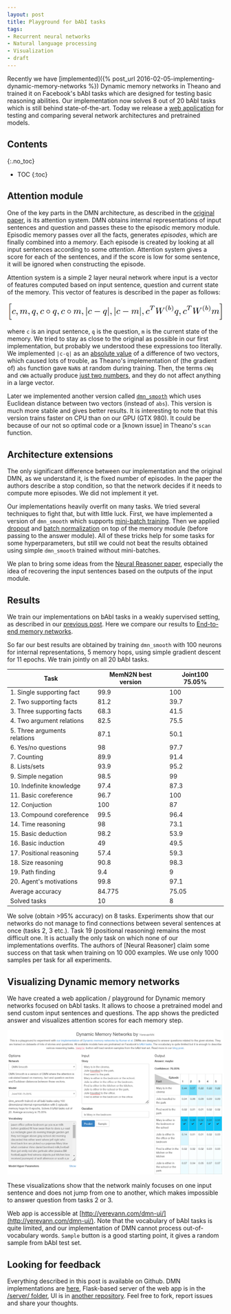 ```yaml
---
layout: post
title: Playground for bAbI tasks
tags:
- Recurrent neural networks
- Natural language processing
- Visualization
- draft
---
```


Recently we have [implemented]({% post_url 2016-02-05-implementing-dynamic-memory-networks %}) Dynamic memory networks in Theano and trained it on Facebook's bAbI tasks which are designed for testing basic reasoning abilities. Our implementation now solves 8 out of 20 bAbI tasks which is still behind state-of-the-art. Today we release a [web application](http://yerevann.com/dmn-ui/) for testing and comparing several network architectures and pretrained models.

<!--more-->

## Contents
{:.no_toc}
* TOC
{:toc}

## Attention module

One of the key parts in the DMN architecture, as described in the [original paper](http://arxiv.org/abs/1506.07285), is its attention system. DMN obtains internal representations of input sentences and question and passes these to the episodic memory module. Episodic memory passes over all the facts, generates _episodes_, which are finally combined into a _memory_. Each episode is created by looking at all input sentences according to some _attention_. Attention system gives a score for each of the sentences, and if the score is low for some sentence, it will be ignored when constructing the episode. 

Attention system is a simple 2 layer neural network where input is a vector of features computed based on input sentence, question and current state of the memory. This vector of features is described in the paper as follows:

![attention module input](/public/2016-02-23/attention-vector.png "attention module input")

where `c` is an input sentence, `q` is the question, `m` is the current state of the memory. We tried to stay as close to the original as possible in our first implementation, but probably we understood these expressions too literally. We implemented `|c-q|` as an [absolute value](https://github.com/YerevaNN/Dynamic-memory-networks-in-Theano/blob/master/dmn_basic.py#L217) of a difference of two vectors, which caused lots of trouble, as Theano's implementation of (the gradient of) `abs` function gave `NaN`s at random during training. Then, the terms `cWq` and `cWm` actually produce [just two numbers](https://github.com/YerevaNN/Dynamic-memory-networks-in-Theano/blob/master/dmn_basic.py#L215), and they do not affect anything in a large vector.
   
Later we implemented another version called [`dmn_smooth`](https://github.com/YerevaNN/Dynamic-memory-networks-in-Theano/blob/master/dmn_smooth.py#L223) which uses Euclidean distance between two vectors (instead of `abs`). This version is much more stable and gives better results. It is interesting to note that this version trains faster on CPU than on our GPU (GTX 980). It could be because of our not so optimal code or a [known issue] in Theano's `scan` function.

## Architecture extensions
The only significant difference between our implementation and the original DMN, as we understand it, is the fixed number of episodes. In the paper the authors describe a stop condition, so that the network decides if it needs to compute more episodes. We did not implement it yet.

Our implementations heavily overfit on many tasks. We tried several techniques to fight that, but with little luck. First, we have implemented a version of `dmn_smooth` which supports [mini-batch training](https://github.com/YerevaNN/Dynamic-memory-networks-in-Theano/blob/master/dmn_batch.py). Then we applied [dropout](https://en.wikipedia.org/wiki/Dropout_(neural_networks)) and [batch normalization](http://arxiv.org/abs/1502.03167) on top of the memory module (before passing to the answer module). All of these tricks help for some tasks for some hyperparameters, but still we could not beat the results obtained using simple `dmn_smooth` trained without mini-batches.

We plan to bring some ideas from the [Neural Reasoner paper](http://arxiv.org/abs/1508.05508), especially the idea of recovering the input sentences based on the outputs of the input module.
 

## Results
We train our implementations on bAbI tasks in a weakly supervised setting, as described in our [previous post](http://yerevann.github.io/2016/02/05/implementing-dynamic-memory-networks/#memory-networks). Here we compare our results to [End-to-end memory networks](http://arxiv.org/abs/1410.3916).

So far our best results are obtained by training `dmn_smooth` with 100 neurons for internal representations, 5 memory hops, using simple gradient descent for 11 epochs. We train jointly on all 20 bAbI tasks. 

| Task | MemN2N best version | Joint100 75.05% |
| --- | ----- | ------ |
| 1. Single supporting fact |	99.9	|	100	|
| 2. Two supporting facts |	81.2	|	39.7	|
| 3. Three supporting facts |	68.3	|	41.5	|
| 4. Two argument relations |	82.5	|	75.5	|
| 5. Three arguments relations |	87.1	|	50.1	|
| 6. Yes/no questions |	98	|	97.7	|
| 7. Counting |	89.9	|	91.4	|
| 8. Lists/sets |	93.9	|	95.2	|
| 9. Simple negation |	98.5	|	99	|
| 10. Indefinite knowledge |	97.4	|	87.3	|
| 11. Basic coreference |	96.7	|	100	|
| 12. Conjuction |	100	|	87	|
| 13. Compound coreference |	99.5	|	96.4	|
| 14. Time reasoning |	98	|	73.1	|
| 15. Basic deduction |	98.2	|	53.9	|
| 16. Basic induction |	49	|	49.5	|
| 17. Positional reasoning |	57.4	|	59.3	|
| 18. Size reasoning |	90.8	|	98.3	|
| 19. Path finding |	9.4	|	9	|
| 20. Agent's motivations |	99.8	|	97.1	|
| Average accuracy |	84.775	|	75.05	|
| Solved tasks |	10	|	8	|

We solve (obtain >95% accuracy) on 8 tasks. Experiments show that our networks do not manage to find connections between several sentences at once (tasks 2, 3 etc.). Task 19 (positional reasoning) remains the most difficult one. It is actually the only task on which none of our implementations overfits. The authors of [Neural Reasoner] claim some success on that task when training on 10 000 examples. We use only 1000 samples per task for all experiments.

## Visualizing Dynamic memory networks

We have created a web application / playground for Dynamic memory networks focused on bAbI tasks. It allows to choose a pretrained model and send custom input sentences and questions. The app shows the predicted answer and visualizes attention scores for each memory step. 

![Playground for bAbI tasks](/public/2016-02-23/dmn-ui.png "Playground for bAbI tasks")

These visualizations show that the network mainly focuses on one input sentence and does not jump from one to another, which makes impossible to answer question from tasks 2 or 3.  

Web app is accessible at [http://yerevann.com/dmn-ui/](http://yerevann.com/dmn-ui/). Note that the vocabulary of bAbI tasks is quite limited, and our implementation of DMN cannot process out-of-vocabulary words. `Sample` button is a good starting point, it gives a random sample from bAbI test set.

## Looking for feedback

Everything described in this post is available on Github. DMN implementations are [here](https://github.com/YerevaNN/Dynamic-memory-networks-in-Theano), Flask-based server of the web app is in the [/server/ folder](https://github.com/YerevaNN/Dynamic-memory-networks-in-Theano/tree/master/server), UI is in [another repository](https://github.com/YerevaNN/dmn-ui). Feel free to fork, report issues and share your thoughts. 
